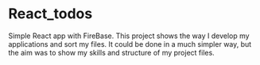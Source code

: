 # React_todos

Simple React app with FireBase. This project shows the way I develop my applications and sort my files. 
It could be done in a much simpler way, but the aim was to show my skills and structure of my project files.
